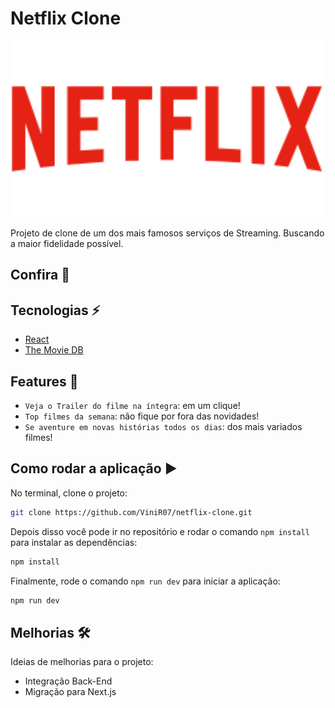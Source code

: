 # Netflix Clone

<img src="https://github.com/ViniR07/netflix-clone/blob/master/src/assets/netflix-logo.svg" width="500px" />

Projeto de clone de um dos mais famosos serviços de Streaming. Buscando a maior fidelidade possível.

## Confira 🔦

## Tecnologias ⚡

-   [React](https://pt-br.reactjs.org)
-   [The Movie DB](https://pt-br.reactjs.org)

## Features :hammer:

-   `Veja o Trailer do filme na íntegra`: em um clique!
-   `Top filmes da semana`: não fique por fora das novidades!
-   `Se aventure em novas histórias todos os dias`: dos mais variados filmes!

## Como rodar a aplicação :arrow_forward:

No terminal, clone o projeto:

```bash
git clone https://github.com/ViniR07/netflix-clone.git
```

Depois disso você pode ir no repositório e rodar o comando `npm install` para instalar as dependências:

```bash
npm install
```

Finalmente, rode o comando `npm run dev` para iniciar a aplicação:

```bash
npm run dev
```

## Melhorias 🛠

Ideias de melhorias para o projeto:

-   Integração Back-End
-   Migração para Next.js

